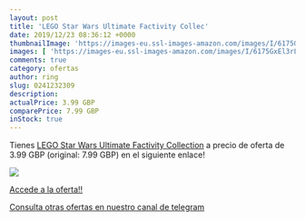 ```yaml
---
layout: post
title: 'LEGO Star Wars Ultimate Factivity Collec'
date: 2019/12/23 08:36:12 +0000
thumbnailImage: 'https://images-eu.ssl-images-amazon.com/images/I/6175GxEl3rL._SL200_.jpg'
images: [ 'https://images-eu.ssl-images-amazon.com/images/I/6175GxEl3rL._SL200_.jpg' ]
comments: true
category: ofertas
author: ring
slug: 0241232309
description:
actualPrice: 3.99 GBP
comparePrice: 7.99 GBP
inStock: true
---
```


Tienes [LEGO Star Wars Ultimate Factivity Collection](https://www.amazon.com/dp/0241232309/?tag=redken08-20) a precio de oferta de 3.99 GBP (original: 7.99 GBP) en el siguiente enlace!

[![](https://images-eu.ssl-images-amazon.com/images/I/6175GxEl3rL._SL200_.jpg)](https://www.amazon.com/dp/0241232309/?tag=redken08-20)

[Accede a la oferta!!](https://www.amazon.com/dp/0241232309/?tag=redken08-20)

[Consulta otras ofertas en nuestro canal de telegram](https://t.me/s/ofertas25)

